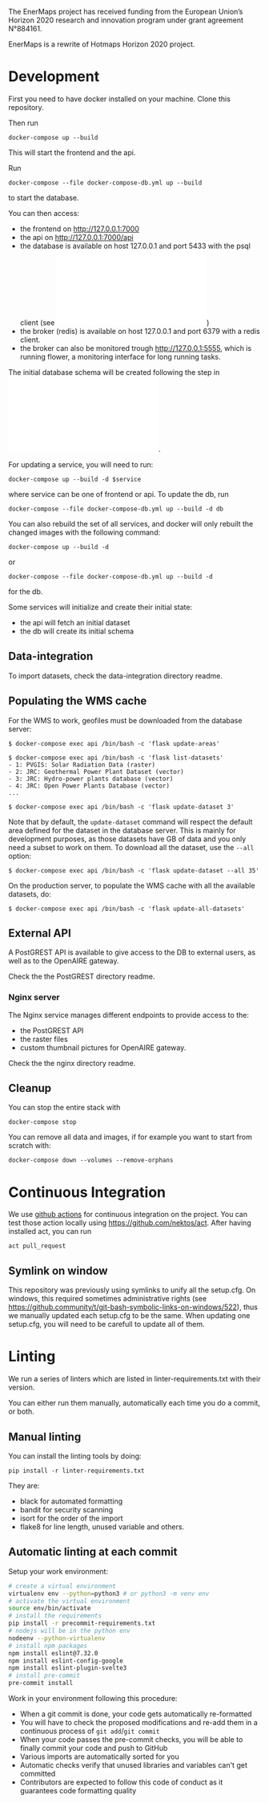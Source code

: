 The EnerMaps project has received funding from the European Union’s Horizon 2020 research and innovation program under grant agreement N°884161.

EnerMaps is a rewrite of Hotmaps Horizon 2020 project.

# Development
First you need to have docker installed on your machine.
Clone this repository.

Then run

```
docker-compose up --build
```
This will start the frontend and the api.

Run

```
docker-compose --file docker-compose-db.yml up --build
```

to start the database.

You can then access:

* the frontend on http://127.0.0.1:7000
* the api on http://127.0.0.1:7000/api
* the database is available on host 127.0.0.1 and port 5433 with the psql
client (see ![](db/README.md))
* the broker (redis) is available on host 127.0.0.1 and port 6379 with a redis client.
* the broker can also be monitored trough http://127.0.0.1:5555, which is running flower, a monitoring interface for long running tasks.

The initial database schema will be created following the step in ![](db/README.md).

For updating a service, you will need to run:

```
docker-compose up --build -d $service
```

where service can be one of frontend or api. To update the db, run

```
docker-compose --file docker-compose-db.yml up --build -d db
```

You can also rebuild the set of all services, and docker will only rebuilt the
changed images with the following command:

```
docker-compose up --build -d
```

or

```
docker-compose --file docker-compose-db.yml up --build -d
```

for the db.

Some services will initialize and create their initial state:

* the api will fetch an initial dataset
* the db will create its initial schema

## Data-integration

To import datasets, check the data-integration directory readme.

## Populating the WMS cache

For the WMS to work, geofiles must be downloaded from the database server:

```
$ docker-compose exec api /bin/bash -c 'flask update-areas'

$ docker-compose exec api /bin/bash -c 'flask list-datasets'
- 1: PVGIS: Solar Radiation Data (raster)
- 2: JRC: Geothermal Power Plant Dataset (vector)
- 3: JRC: Hydro-power plants database (vector)
- 4: JRC: Open Power Plants Database (vector)
...

$ docker-compose exec api /bin/bash -c 'flask update-dataset 3'
```

Note that by default, the `update-dataset` command will respect the default area
defined for the dataset in the database server. This is mainly for development
purposes, as those datasets have GB of data and you only need a subset to work on
them. To download all the dataset, use the `--all` option:

```
$ docker-compose exec api /bin/bash -c 'flask update-dataset --all 35'
```

On the production server, to populate the WMS cache with all the available
datasets, do:

```
$ docker-compose exec api /bin/bash -c 'flask update-all-datasets'
```

## External API

A PostGREST API is available to give access to the DB to external users, as well as to the OpenAIRE gateway.

Check the the PostGREST directory readme.

### Nginx server

The Nginx service manages different endpoints to provide access to the:

- the PostGREST API
- the raster files
- custom thumbnail pictures for OpenAIRE gateway.

Check the the nginx directory readme.

## Cleanup

You can stop the entire stack with

```
docker-compose stop
```

You can remove all data and images, if for example you want to start from scratch with:

```
docker-compose down --volumes --remove-orphans
```

# Continuous Integration

We use [github actions](https://github.com/features/actions) for continuous integration on the project.
You can test those action locally using https://github.com/nektos/act. After having installed act, you can run

```
act pull_request
```

## Symlink on window

This repository was previously using symlinks to unify all the setup.cfg. On windows, this required sometimes administrative
rights (see https://github.community/t/git-bash-symbolic-links-on-windows/522), thus we manually updated each setup.cfg to
be the same. When updating one setup.cfg, you will need to be carefull to update all of them.


# Linting

We run a series of linters which are listed in linter-requirements.txt with their version.

You can either run them manually, automatically each time you do a commit, or both.


## Manual linting

You can install the linting tools by doing:

```
pip install -r linter-requirements.txt
```

They are:

* black for automated formatting
* bandit for security scanning
* isort for the order of the import
* flake8 for line length, unused variable and others.


## Automatic linting at each commit

Setup your work environment:

```bash
# create a virtual environment
virtualenv env --python=python3 # or python3 -m venv env
# activate the virtual environment
source env/bin/activate
# install the requirements
pip install -r precommit-requirements.txt
# nodejs will be in the python env
nodeenv --python-virtualenv
# install npm packages
npm install eslint@7.32.0
npm install eslint-config-google
npm install eslint-plugin-svelte3
# install pre-commit
pre-commit install
```

Work in your environment following this procedure:

 - When a git commit is done, your code gets automatically re-formatted
 - You will have to check the proposed modifications and re-add them in a continuous process of `git add`/`git commit`
 - When your code passes the pre-commit checks, you will be able to finally commit your code and push to GitHub
 - Various imports are automatically sorted for you
 - Automatic checks verify that unused libraries and variables can't get committed
 - Contributors are expected to follow this code of conduct as it guarantees code formatting quality

